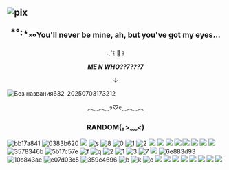 
## ![pix](https://scft.carrd.co/assets/images/gallery05/697b2c59.png?v=ac36d485) <p align="center">*°:⋆ₓₒ<sub>You'll never be mine, ah, but you've got my eyes...</sub></p>

<p align="center">˗ˏˋ꒰ 🍒 ꒱</p>





***<p align="center">ME N WHO??7???7</p>***
<p align="center">↓</p>

![Без названия632_20250703173212](https://github.com/user-attachments/assets/ef0b58d9-e804-456b-8b28-1f36d979d4f2)

<p align="center">︵‿︵‿୨♡୧‿︵‿︵</p>

### <p align="center">RANDOM(｡>﹏<)</p>

![bb17a841](https://github.com/user-attachments/assets/dc7ef262-8300-40ea-9530-69212f346e03)
![0383b620](https://github.com/user-attachments/assets/d0592b4a-05a0-41b4-b82e-d23b978e2f0c)
![](https://64.media.tumblr.com/fc4182de82c0bcf44b0393e6a4333945/tumblr_ptvr3wDWit1xbgu08o9_r1_100.gif)
![s](https://external-media.spacehey.net/media/sNLhX2BUe6_IkmgVeE6umgn_rEWvjz8KD8-JWCz7FdUM=/https://64.media.tumblr.com/f98c5d0dff8c24c559466be9fff135d6/5c6d0503478f53e1-69/s250x400/99e50d945af9059b1923707db1f069a14477f3b5.gifv)
![8](https://raining-starss.neocities.org/doot%20(4).png)
![0](https://raining-starss.neocities.org/thebread%20(10).png)
![1](https://raining-starss.neocities.org/hoot%20(8).png)
![2](https://raining-starss.neocities.org/pastel%20(17).png)
![](http://orig15.deviantart.net/da78/f/2014/157/6/a/clear___stamp_by_stampsfa-d7lb78d.png)
![](http://orig15.deviantart.net/f618/f/2013/065/a/c/aoba_stamp_by_ffz3-d5x6wgj.png)
![](https://64.media.tumblr.com/3294ed220429817ccb5f0a9419e8c225/tumblr_pumkjcrHqW1xbgu08o3_100.png)
![](https://64.media.tumblr.com/5492cb95c7d4adffa64d43c592c01539/tumblr_ptvryfdlvS1xbgu08o7_r1_100.gif)
![](https://64.media.tumblr.com/65f21e54711cbf952f151ed7538e7ed6/tumblr_puiaspeYJR1xbgu08o1_100.png)
![](https://images-wixmp-ed30a86b8c4ca887773594c2.wixmp.com/i/d8678b9f-86b4-4029-bf83-f037297d4f09/d5nysnw-cf4fab0c-72aa-4755-aa4a-20e4ea96553e.gif)
![](https://64.media.tumblr.com/f47cb0af3ad1681ded3f00def8a438e0/tumblr_pbksehwBXF1xz2nuuo7_100.gif)
![](https://orig00.deviantart.net/08d7/f/2017/107/9/0/enstars_stamp___mika_kagehira_by_arashizu-db66vt2.png)
![3578346b](https://github.com/user-attachments/assets/fddaeabd-ba09-48dc-8870-d1a8d94bf7a7)
![5b17c57e](https://github.com/user-attachments/assets/2c06fe8c-8d55-404c-872d-2091aa4ef544)
![f](https://plasticdino.net/buttons/pmmm-homura.gif)
![q](https://cyber.dabamos.de/88x31/logo7.gif)
![2](https://88by31.neocities.org/anime/lain.gif)
![1](https://88by31.neocities.org/music/ba_p.gif)
![3](https://88by31.neocities.org/food/notperfect.gif)
![7](https://88by31.neocities.org/misc/pastelgoth.gif)
![](https://plasticdino.net/buttons/ayeshaerotica.gif)
![6e883d93](https://github.com/user-attachments/assets/9b8309f5-a705-4af7-8ff6-79af32536c48)
![10c843ae](https://github.com/user-attachments/assets/a61e1952-45b3-43f8-ab9f-a3ce6fcf270a)
![e07d03c5](https://github.com/user-attachments/assets/4a586397-46c0-4db2-a8e4-0399b1c0507c)
![359c4696](https://github.com/user-attachments/assets/fa9d15a2-5d94-4ea6-a0cd-9d9e651746f1)
![b](https://pomelo.lol/pix/blinkies/2/3/dfsyobj-0d313e39-2626-4bb8-a906-ebd90d379d35.gif)
![k](https://pomelo.lol/pix/blinkies/1/dumbass.gif) 
![o](https://i.ibb.co/7jXxRqM/tumblr-d6f56795f126aa0576cf28c9b78021e4-0d270ddd-1280.webp)
![](https://64.media.tumblr.com/c9d9d690743b8cc3ab6cea6d33cb0c4d/tumblr_p8ra5roiSk1xtxh11o2_250.gif)
![](https://64.media.tumblr.com/61ed5ac76811ca8f0e05533e080eb62f/c74e2f70e70f2f04-33/s250x400/88150e8ff2807f37302d7ba4cca1933433eeae3e.gifv)
![](https://64.media.tumblr.com/2e14cae88ef17a323e216313ee8961ec/tumblr_pijfl3hakV1xpxfk5o1_250.gif)
![](https://64.media.tumblr.com/8aa32b13aa530f299e04c5f6837ca826/tumblr_inline_pc38kvEs7v1vfzaiv_1280.gif)
![](https://64.media.tumblr.com/deaf2c9d01954beb4733bff7fe32c3c2/tumblr_inline_pc38kraV0M1vfzaiv_1280.gif)
![](https://64.media.tumblr.com/84221cc4dc5f0e9c02f46a3db1c47236/tumblr_oqn46aCChq1vhvn1lo6_250.gif)
![](https://64.media.tumblr.com/7f5d7ea920b1a5840926944839750ac3/tumblr_omu22z2NDw1va2yuso8_250.gif)
![](https://64.media.tumblr.com/fb854614ed26c7ff0e373564cd1b1f4b/tumblr_pjznnhPyh41xqq6dyo5_250.gif)
